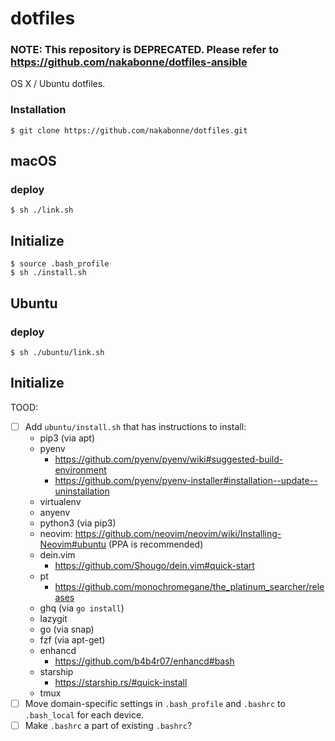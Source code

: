 # dotfiles

### NOTE: This repository is DEPRECATED. Please refer to https://github.com/nakabonne/dotfiles-ansible

OS X / Ubuntu dotfiles.


### Installation

```
$ git clone https://github.com/nakabonne/dotfiles.git
```

## macOS

### deploy

```
$ sh ./link.sh
```

## Initialize

```
$ source .bash_profile
$ sh ./install.sh
```

## Ubuntu

### deploy

```
$ sh ./ubuntu/link.sh
```

## Initialize

TOOD:

- [ ] Add `ubuntu/install.sh` that has instructions to install:
  - pip3 (via apt)
  - pyenv
    - https://github.com/pyenv/pyenv/wiki#suggested-build-environment
    - https://github.com/pyenv/pyenv-installer#installation--update--uninstallation
  - virtualenv
  - anyenv
  - python3 (via pip3)
  - neovim: https://github.com/neovim/neovim/wiki/Installing-Neovim#ubuntu (PPA is recommended)
  - dein.vim
    - https://github.com/Shougo/dein.vim#quick-start
  - pt
    - https://github.com/monochromegane/the_platinum_searcher/releases
  - ghq (via `go install`)
  - lazygit
  - go (via snap)
  - fzf (via apt-get)
  - enhancd
    - https://github.com/b4b4r07/enhancd#bash
  - starship
    - https://starship.rs/#quick-install
  - tmux
- [ ] Move domain-specific settings in `.bash_profile` and `.bashrc` to `.bash_local` for each device.
- [ ] Make `.bashrc` a part of existing `.bashrc`?
